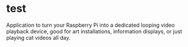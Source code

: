 # test
Application to turn your Raspberry Pi into a dedicated looping video playback device, good for art installations, information displays, or just playing cat videos all day.
